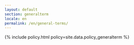 ```yaml
---
layout: default
section: generalterm
locale: en
permalink: /en/general-terms/
---
```


{% include policy.html policy=site.data.policy_generalterm %}
